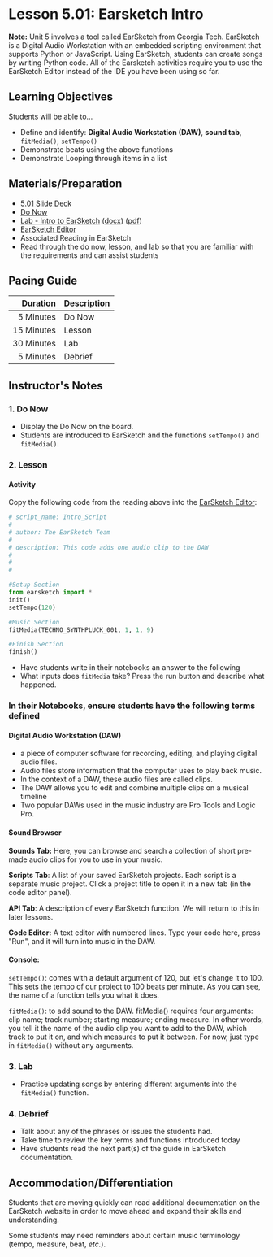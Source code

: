 
# Lesson 5.01: Earsketch Intro

**Note:** Unit 5 involves a tool called EarSketch from Georgia Tech. EarSketch is a Digital Audio
Workstation with an embedded scripting environment that supports Python or JavaScript. Using
EarSketch, students can create songs by writing Python code. All of the Earsketch activities require
you to use the EarSketch Editor instead of the IDE you have been using so far.

## Learning Objectives

Students will be able to...

* Define and identify: **Digital Audio Workstation (DAW)**, **sound tab**, `fitMedia()`,
  `setTempo()`
* Demonstrate beats using the above functions
* Demonstrate Looping through items in a list

## Materials/Preparation

* [5.01 Slide Deck](https://github.com/Areson/2nd-semester-introduction-to-computer-science/raw/master/units/5_unit/slidedecks/Intro%20Python%205.01%20TEALS.pptx)
* [Do Now][]
* [Lab - Intro to EarSketch][] ([docx][]) ([pdf][])
* [EarSketch Editor][]
* Associated Reading in EarSketch
* Read through the do now, lesson, and lab so that you are familiar with the requirements and can assist students

## Pacing Guide

|  **Duration** | **Description** |
|-----------:|:------------|
|  5 Minutes | Do Now      |
| 15 Minutes | Lesson      |
| 30 Minutes | Lab         |
|  5 Minutes | Debrief     |

## Instructor's Notes

### 1. Do Now

* Display the Do Now on the board.
* Students are introduced to EarSketch and the functions `setTempo()` and `fitMedia()`.

### 2. Lesson

#### Activity

Copy the following code from the reading above into the [EarSketch Editor]:

```python
# script_name: Intro_Script
#
# author: The EarSketch Team
#
# description: This code adds one audio clip to the DAW
#
#
#

#Setup Section
from earsketch import *
init()
setTempo(120)

#Music Section
fitMedia(TECHNO_SYNTHPLUCK_001, 1, 1, 9)

#Finish Section
finish()
```

* Have students write in their notebooks an answer to the following
* What inputs does `fitMedia` take? Press the run button and describe what happened.

### In their Notebooks,  ensure students have the following terms defined

#### Digital Audio Workstation (DAW)

* a piece of computer software for recording, editing, and playing digital audio files.
* Audio files store information that the computer uses to play back music.
* In the context of a DAW, these audio files are called clips.
* The DAW allows you to edit and combine multiple clips on a musical timeline
* Two popular DAWs used in the music industry are Pro Tools and Logic Pro.

#### Sound Browser

**Sounds Tab:** Here, you can browse and search a collection of short pre-made audio clips for you to use in your music.

**Scripts Tab**: A list of your saved EarSketch projects. Each script is a separate music project. Click a project title to open it in a new tab (in the code editor panel).

**API Tab**: A description of every EarSketch function. We will return to this in later lessons.

**Code Editor:** A text editor with numbered lines. Type your code here, press "Run", and it will turn into music in the DAW.

#### **Console:**

`setTempo()`: comes with a default argument of 120, but let's change it to 100. This sets the tempo of our project to 100 beats per minute. As you can see, the name of a function tells you  what it does.

`fitMedia()`: to add sound to the DAW. fitMedia() requires four arguments: clip name; track number; starting measure; ending measure. In other words, you tell it the name of the audio clip you want to add to the DAW, which track to put it on, and which measures to put it between. For now, just type in `fitMedia()` without any arguments.

### 3. Lab

* Practice updating songs by entering different arguments into the `fitMedia()` function.

### 4. Debrief

* Talk about any of the phrases or issues the students had.
* Take time to review the key terms and functions introduced today
* Have students read the next part(s) of the guide in EarSketch documentation.

## Accommodation/Differentiation

Students that are moving quickly can read additional documentation on the EarSketch website in order
to move ahead and expand their skills and understanding.

Some students may need reminders about certain music terminology (tempo, measure, beat, _etc._).

[Do Now]: do_now.md
[Lab - Intro to EarSketch]: lab.md
[EarSketch Editor]: http://earsketch.gatech.edu/earsketch2/
[pdf]: https://github.com/Areson/2nd-semester-introduction-to-computer-science/raw/master/units/5_unit/01_lesson/lab.pdf
[docx]: https://github.com/Areson/2nd-semester-introduction-to-computer-science/raw/master/units/5_unit/01_lesson/lab.docx
